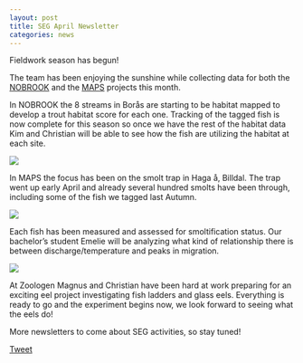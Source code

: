 ```yaml
---
layout: post
title: SEG April Newsletter
categories: news
---
```

Fieldwork season has begun!
<!--more-->
The team has been enjoying the sunshine while collecting data for both the [NOBROOK](https://seggothenburg.com/about/nobrook/) and the [MAPS](https://seggothenburg.com/about/maps/) projects this month.

In NOBROOK the 8 streams in Borås are starting to be habitat mapped to develop a trout habitat score for each one. Tracking of the tagged fish is now complete for this season so once we have the rest of the habitat data Kim and Christian will be able to see how the fish are utilizing the habitat at each site.

<div class="row">
  <div class="column">
    <img src="https://user-images.githubusercontent.com/96004332/166258872-d8fb2167-aceb-474c-8c35-377bd092e5f4.jpg" />
  </div>
</div>

In MAPS the focus has been on the smolt trap in Haga å, Billdal. The trap went up early April and already several hundred smolts have been through, including some of the fish we tagged last Autumn.

<div class="row">
  <div class="column">
    <img src="https://user-images.githubusercontent.com/96004332/166257535-6d91cb47-c6f5-4214-a98a-2eef6fa9a3db.jpg" />
  </div>
</div>

Each fish has been measured and assessed for smoltification status. Our bachelor’s student Emelie will be analyzing what kind of relationship there is between discharge/temperature and peaks in migration.

<div class="row">
  <div class="column">
    <img src="https://user-images.githubusercontent.com/96004332/166257717-2728508f-86a0-415e-8f26-eb75c636d112.jpeg" />
  </div>
</div>

At Zoologen Magnus and Christian have been hard at work preparing for an exciting eel project investigating fish ladders and glass eels. Everything is ready to go and the experiment begins now, we look forward to seeing what the eels do! 

More newsletters to come about SEG activities, so stay tuned!

<a href="https://twitter.com/share?ref_src=twsrc%5Etfw" class="twitter-share-button" data-show-count="false">Tweet</a><script async src="https://platform.twitter.com/widgets.js" charset="utf-8"></script>

